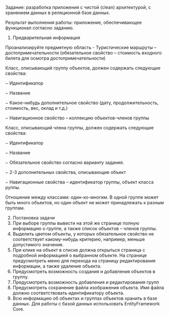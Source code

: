 Задание: разработка приложения с чистой (clean) архитектурой, с хранением данных в реляционной базе данных.

Результат выполнения работы: приложение, обеспечивающее функционал согласно заданию.

1. Предварительная информация

Проанализируйте предметную область - Туристические маршруты – достопримечательности (обязательное
свойство – стоимость входного билета для осмотра достопримечательности)

Класс, описывающий группу объектов, должен содержать следующие свойства:

− Идентификатор

− Название

− Какое-нибудь дополнительное свойство (дату, продолжительность, стоимость, вес, оклад и т.д.)

− Навигационное свойство – коллекцию объектов-членов группы
  
  Класс, описывающий члена группы, должен содержать следующие свойства:

− Идентификатор

− Название

− Обязательное свойство согласно варианту задания.

− 2-3 дополнительных свойства, описывающие объект

− Навигационные свойства – идентификатор группы, объект класса руппы.

Отношение между классами: один-ко-многим. В одной группе может быть много объектов, но один объект не может принадлежать к разным группам.

2. Постановка задачи
1. При выборе группы вывести на этой же странице полную
информацию о группе, а также список объектов – членов группы.
2. Выделить цветом объекты, у которых обязательное свойство не
соответствует какому-нибудь критерию, например, меньше допустимого
значения.
3. При клике на объект в списке должна открыться страница с
подробной информацией о выбранном объекте. На странице предусмотреть
меню для перехода на страницу редактирования информации, а также удаление
объекта.
4. Предусмотреть возможность создания и добавления объектов в
группу.
5. Предусмотреть возможность добавления и редактирования групп
6. Предусмотреть сохранение файла изображения объекта. Имя файла
должно соответствовать идентификатору объекта.
7. Всю информацию об объектах и группах объектов хранить в базе
данных. Для работы с базой данных использовать EntityFramework Core.

